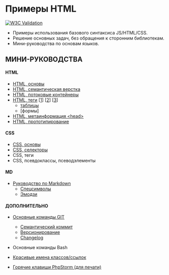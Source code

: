# Примеры HTML

[![W3C Validation](https://img.shields.io/w3c-validation/default?targetUrl=https%3A%2F%2Fgrand-web.github.io%2Fsimple-html-templates%2F)](https://www.w3.org/Consortium/)

- Примеры использования базового синтаксиса JS/HTML/CSS.
- Решение основных задач, без обращения к сторонним библиотекам.
- Мини-руководства по основам языков.

## МИНИ-РУКОВОДСТВА

#### HTML

<!-- FIXME ИСПРАВИТЬ+ДОБАВИТЬ ССЫЛКИ -->

- [HTML, основы](mini-manuals/html.md)
- [HTML, семантическая верстка](mini-manuals/html.md#семантическая-верстка)
- [HTML, потоковые контейнеры](mini-manuals/html.md/#семантическая-верстка)
- [HTML, теги](mini-manuals/html-tags.md) [[1]\] [[2]\] [[3]\]
  - [таблицы](mini-manuals/html-tags.md/#таблицы)
  - [формы]
- [HTML, метаинформация <head\>](mini-manuals/html-head.md)
- [HTML, прототипирование](mini-manuals/html-prototype.md)

[1]: https://webref.ru/html
[2]: https://developer.mozilla.org/ru/docs/Web/HTML/Element#текстовое_содержание
[3]: https://html5book.ru/html-spravochnik.html

#### CSS

- [CSS, основы](mini-manuals/css.md)
- [CSS, селекторы](mini-manuals/css-selectors.md)
- CSS, теги
- CSS, псевдоклассы, псеводэлементы

#### MD

- [Руководство по Markdown](mini-manuals/md.md)
  - [Спецсимволы](mini-manuals/md.md#спецсимволы)
  - [Эмодзи](mini-manuals/md.md#эмодзи)

#### ДОПОЛНИТЕЛЬНО

- [Основные команды GIT](mini-manuals/git.md)
  - [Семантический коммит](mini-manuals/git.md/#семантический-коммит)
  - [Версионирование](mini-manuals/git.md#версионирование)
  - [Changelog](mini-manuals/git.md#ведение-changelog)
- Основные команды Bash
- [Красивые имена классов/ссылок](mini-manuals/oth/names-class-links.md)

- [Горячие клавиши PhpStorm (для печати)](https://github.com/LoginovIlya/PhpStorm-hotkeys-ru/blob/master/PhpStorm_Hotkeys_ru.pdf)
